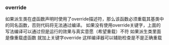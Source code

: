 ### override
如果派生类在虚函数声明时使用了override描述符，那么该函数必须重载其基类中的同名函数，否则代码将无法通过编译。
如果没有使用override关键字，上面的写法编译可以通过但是运行的效果与真实意愿（希望重载）不符
如果派生类里面是像重载虚函数 就加上关键字override 这样编译器可以辅助检查是不是正确重载
